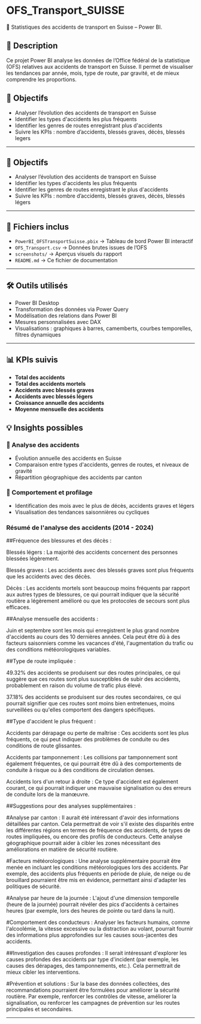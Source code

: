 # OFS_Transport_SUISSE
🚗 Statistiques des accidents de transport en Suisse – Power BI. 

## 🧾 Description

Ce projet Power BI analyse les données de l’Office fédéral de la statistique (OFS) relatives aux accidents de transport en Suisse. Il permet de visualiser les tendances par année, mois, type de route, par gravité, et de mieux comprendre les proportions.

## 🎯 Objectifs

- Analyser l’évolution des accidents de transport en Suisse
- Identifier les types d'accidents les plus fréquents
- Identifier les genres de routes enregistrant plus d'accidents 
- Suivre les KPIs : nombre d’accidents, blessés graves, décès, blessés legers

---

## 🎯 Objectifs

- Analyser l’évolution des accidents de transport en Suisse
- Identifier les types d'accidents les plus fréquents
- Identifier les genres de routes enregistrant le plus d'accidents
- Suivre les KPIs : nombre d’accidents, blessés graves, décès, blessés légers

---

## 📁 Fichiers inclus

- `PowerBI_OFSTransportSuisse.pbix` → Tableau de bord Power BI interactif
- `OFS_Transport.csv` → Données brutes issues de l’OFS
- `screenshots/` → Aperçus visuels du rapport
- `README.md` → Ce fichier de documentation

---

## 🛠️ Outils utilisés

- Power BI Desktop
- Transformation des données via Power Query
- Modélisation des relations dans Power BI
- Mesures personnalisées avec DAX
- Visualisations : graphiques à barres, camemberts, courbes temporelles, filtres dynamiques

---

## 📊 KPIs suivis

- **Total des accidents**
- **Total des accidents mortels**
- **Accidents avec blessés graves**
- **Accidents avec blessés légers**
- **Croissance annuelle des accidents**
- **Moyenne mensuelle des accidents**
  

## 💡 Insights possibles

### 🚦 Analyse des accidents
- Évolution annuelle des accidents en Suisse
- Comparaison entre types d'accidents, genres de routes, et niveaux de gravité
- Répartition géographique des accidents par canton

### 👤 Comportement et profilage
- Identification des mois avec le plus de décès, accidents graves et légers
- Visualisation des tendances saisonnières ou cycliques

### Résumé de l'analyse des accidents (2014 - 2024)

##Fréquence des blessures et des décès :

Blessés légers : La majorité des accidents concernent des personnes blessées légèrement.

Blessés graves : Les accidents avec des blessés graves sont plus fréquents que les accidents avec des décès.

Décès : Les accidents mortels sont beaucoup moins fréquents par rapport aux autres types de blessures, ce qui pourrait indiquer que la sécurité routière a légèrement amélioré ou que les protocoles de secours sont plus efficaces.

##Analyse mensuelle des accidents :

Juin et septembre sont les mois qui enregistrent le plus grand nombre d'accidents au cours des 10 dernières années. Cela peut être dû à des facteurs saisonniers comme les vacances d'été, l'augmentation du trafic ou des conditions météorologiques variables.

##Type de route impliquée :

49.32% des accidents se produisent sur des routes principales, ce qui suggère que ces routes sont plus susceptibles de subir des accidents, probablement en raison du volume de trafic plus élevé.

37.18% des accidents se produisent sur des routes secondaires, ce qui pourrait signifier que ces routes sont moins bien entretenues, moins surveillées ou qu'elles comportent des dangers spécifiques.

##Type d'accident le plus fréquent :

Accidents par dérapage ou perte de maîtrise : Ces accidents sont les plus fréquents, ce qui peut indiquer des problèmes de conduite ou des conditions de route glissantes.

Accidents par tamponnement : Les collisions par tamponnement sont également fréquentes, ce qui pourrait être dû à des comportements de conduite à risque ou à des conditions de circulation denses.

Accidents lors d'un retour à droite : Ce type d'accident est également courant, ce qui pourrait indiquer une mauvaise signalisation ou des erreurs de conduite lors de la manœuvre.

##Suggestions pour des analyses supplémentaires :

#Analyse par canton :
Il aurait été intéressant d'avoir des informations détaillées par canton. Cela permettrait de voir s'il existe des disparités entre les différentes régions en termes de fréquence des accidents, de types de routes impliquées, ou encore des profils de conducteurs. Cette analyse géographique pourrait aider à cibler les zones nécessitant des améliorations en matière de sécurité routière.

#Facteurs météorologiques :
Une analyse supplémentaire pourrait être menée en incluant les conditions météorologiques lors des accidents. Par exemple, des accidents plus fréquents en période de pluie, de neige ou de brouillard pourraient être mis en évidence, permettant ainsi d'adapter les politiques de sécurité.

#Analyse par heure de la journée :
L'ajout d'une dimension temporelle (heure de la journée) pourrait révéler des pics d'accidents à certaines heures (par exemple, lors des heures de pointe ou tard dans la nuit).

#Comportement des conducteurs :
Analyser les facteurs humains, comme l'alcoolémie, la vitesse excessive ou la distraction au volant, pourrait fournir des informations plus approfondies sur les causes sous-jacentes des accidents.

##Investigation des causes profondes :
Il serait intéressant d'explorer les causes profondes des accidents par type d'incident (par exemple, les causes des dérapages, des tamponnements, etc.). Cela permettrait de mieux cibler les interventions.

#Prévention et solutions :
Sur la base des données collectées, des recommandations pourraient être formulées pour améliorer la sécurité routière. Par exemple, renforcer les contrôles de vitesse, améliorer la signalisation, ou renforcer les campagnes de prévention sur les routes principales et secondaires.


---
